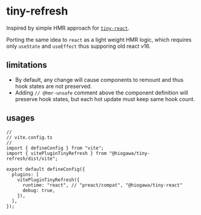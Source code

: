 # tiny-refresh

Inspired by simple HMR approach for [`tiny-react`](https://github.com/hi-ogawa/js-utils/pull/144).

Porting the same idea to `react` as a light weight HMR logic,
which requires only `useState` and `useEffect` thus supporing old react v16.

## limitations

- By default, any change will cause components to remount and thus hook states are not preserved.
- Adding `// @hmr-unsafe` comment above the component definition will preserve hook states, but each hot update must keep same hook count.

## usages

```tsx
//
// vite.config.ts
//
import { defineConfig } from "vite";
import { vitePluginTinyRefresh } from "@hiogawa/tiny-refresh/dist/vite";

export default defineConfig({
  plugins: [
    vitePluginTinyRefresh({
      runtime: "react", // "preact/compat", "@hiogawa/tiny-react"
      debug: true,
    }),
  ],
});
```
